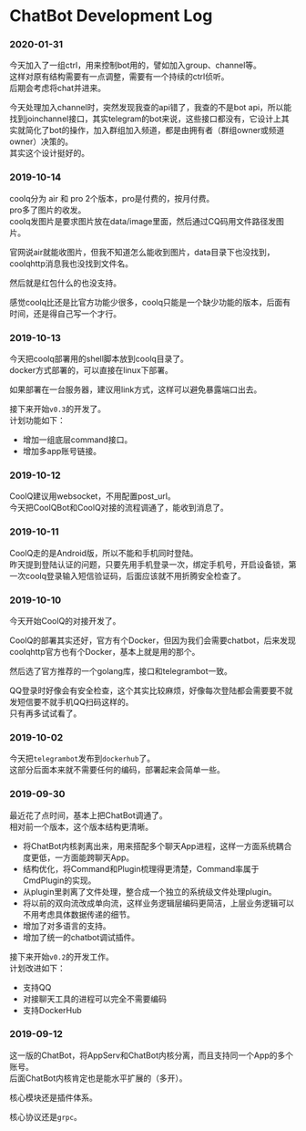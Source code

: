 # ChatBot Development Log

### 2020-01-31

今天加入了一组ctrl，用来控制bot用的，譬如加入group、channel等。  
这样对原有结构需要有一点调整，需要有一个持续的ctrl侦听。  
后期会考虑将chat并进来。

今天处理加入channel时，突然发现我查的api错了，我查的不是bot api，所以能找到joinchannel接口，其实telegram的bot来说，这些接口都没有，它设计上其实就简化了bot的操作，加入群组加入频道，都是由拥有者（群组owner或频道owner）决策的。  
其实这个设计挺好的。  

### 2019-10-14

coolq分为 air 和 pro 2个版本，pro是付费的，按月付费。  
pro多了图片的收发。  
coolq发图片是要求图片放在data/image里面，然后通过CQ码用文件路径发图片。  

官网说air就能收图片，但我不知道怎么能收到图片，data目录下也没找到，coolqhttp消息我也没找到文件名。  

然后就是红包什么的也没支持。

感觉coolq比还是比官方功能少很多，coolq只能是一个缺少功能的版本，后面有时间，还是得自己写一个才行。

### 2019-10-13

今天把coolq部署用的shell脚本放到coolq目录了。  
docker方式部署的，可以直接在linux下部署。

如果部署在一台服务器，建议用link方式，这样可以避免暴露端口出去。

接下来开始``v0.3``的开发了。  
计划功能如下：

- 增加一组底层command接口。
- 增加多app账号链接。

### 2019-10-12

CoolQ建议用websocket，不用配置post_url。  
今天把CoolQBot和CoolQ对接的流程调通了，能收到消息了。

### 2019-10-11

CoolQ走的是Android版，所以不能和手机同时登陆。  
昨天提到登陆认证的问题，只要先用手机登录一次，绑定手机号，开启设备锁，第一次coolq登录输入短信验证码，后面应该就不用折腾安全检查了。

### 2019-10-10

今天开始CoolQ的对接开发了。

CoolQ的部署其实还好，官方有个Docker，但因为我们会需要chatbot，后来发现coolqhttp官方也有个Docker，基本上就是用的那个。

然后选了官方推荐的一个golang库，接口和telegrambot一致。

QQ登录时好像会有安全检查，这个其实比较麻烦，好像每次登陆都会需要要不就发短信要不就手机QQ扫码这样的。  
只有再多试试看了。

### 2019-10-02

今天把``telegrambot``发布到``dockerhub``了。  
这部分后面本来就不需要任何的编码，部署起来会简单一些。

### 2019-09-30

最近花了点时间，基本上把ChatBot调通了。  
相对前一个版本，这个版本结构更清晰。

- 将ChatBot内核剥离出来，用来搭配多个聊天App进程，这样一方面系统耦合度更低，一方面能跨聊天App。
- 结构优化，将Command和Plugin梳理得更清楚，Command率属于CmdPlugin的实现。
- 从plugin里剥离了文件处理，整合成一个独立的系统级文件处理plugin。
- 将以前的双向流改成单向流，这样业务逻辑层编码更简洁，上层业务逻辑可以不用考虑具体数据传递的细节。
- 增加了对多语言的支持。
- 增加了统一的chatbot调试插件。

接下来开始``v0.2``的开发工作。  
计划改进如下：

- 支持QQ
- 对接聊天工具的进程可以完全不需要编码
- 支持DockerHub

### 2019-09-12

这一版的ChatBot，将AppServ和ChatBot内核分离，而且支持同一个App的多个账号。  
后面ChatBot内核肯定也是能水平扩展的（多开）。

核心模块还是插件体系。  

核心协议还是``grpc``。